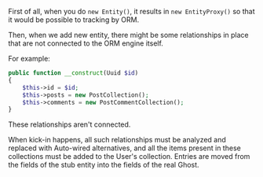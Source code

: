 First of all, when you do `new Entity()`, it results in `new EntityProxy()` so that it would be possible to tracking by ORM.

Then, when we add new entity, there might be some relationships in place that are not connected to the ORM engine itself.

For example:

```php
public function __construct(Uuid $id)
{
    $this->id = $id;
    $this->posts = new PostCollection();
    $this->comments = new PostCommentCollection();
}
```

These relationships aren't connected.

When kick-in happens, all such relationships must be analyzed and replaced with Auto-wired alternatives, and all the items present in these collections must be added to the User's collection. Entries are moved from the fields of the stub entity into the fields of the real Ghost.
